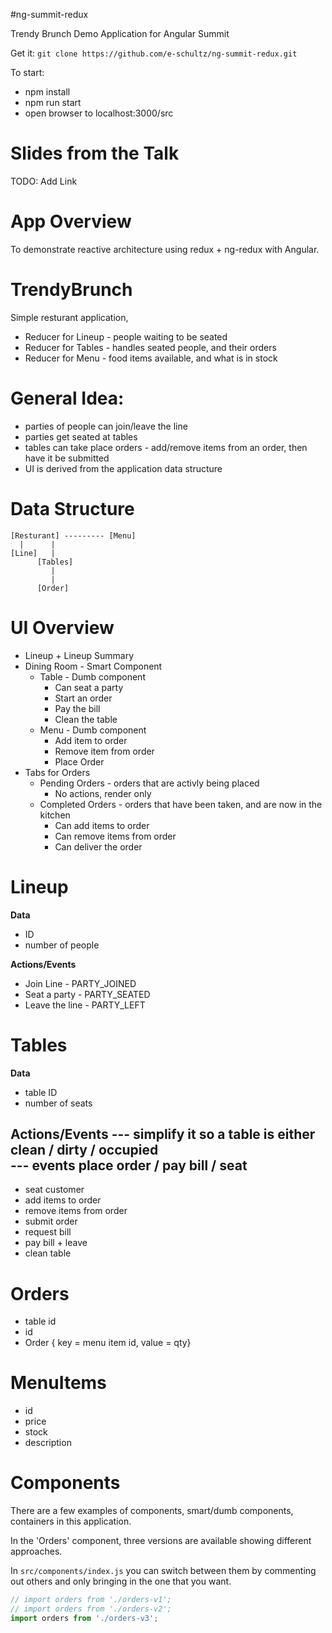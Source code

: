 #ng-summit-redux

Trendy Brunch Demo Application for Angular Summit

Get it:
`git clone https://github.com/e-schultz/ng-summit-redux.git`

To start:

* npm install
* npm run start
* open browser to localhost:3000/src

# Slides from the Talk

TODO: Add Link

# App Overview

To demonstrate reactive architecture using redux + ng-redux with Angular.

# TrendyBrunch

Simple resturant application,

* Reducer for Lineup - people waiting to be seated
* Reducer for Tables - handles seated people, and their orders
* Reducer for Menu - food items available, and what is in stock


# General Idea:

* parties of people can join/leave the line
* parties get seated at tables
* tables can take place orders - add/remove items from an order, then have it
  be submitted
* UI is derived from the application data structure


# Data Structure

```
[Resturant] --------- [Menu]
  |      |               
[Line]   |             
      [Tables]
         | 
         |
      [Order]

```

# UI Overview

* Lineup + Lineup Summary
* Dining Room - Smart Component
  * Table - Dumb component
    * Can seat a party
    * Start an order
    * Pay the bill
    * Clean the table
  * Menu - Dumb component
    * Add item to order
    * Remove item from order
    * Place Order
* Tabs for Orders
  * Pending Orders - orders that are activly being placed
    * No actions, render only
  * Completed Orders - orders that have been taken, and are now in the kitchen
    * Can add items to order
    * Can remove items from order
    * Can deliver the order

# Lineup

**Data**

* ID
* number of people

**Actions/Events**

* Join Line - PARTY_JOINED
* Seat a party - PARTY_SEATED
* Leave the line - PARTY_LEFT

# Tables

**Data**

* table ID
* number of seats

**Actions/Events**
--- simplify it so a table is either clean / dirty / occupied  
--- events place order / pay bill / seat
--- 
* seat customer
* add items to order
* remove items from order
* submit order 
* request bill
* pay bill + leave
* clean table

# Orders

* table id 
* id
* Order { key = menu item id, value = qty}




# MenuItems

* id
* price
* stock
* description

# Components

There are a few examples of components, smart/dumb components, containers in this application.

In the 'Orders' component, three versions are available showing different approaches.

In `src/components/index.js` you can switch between them by commenting
out others and only bringing in the one that you want.

```javascript
// import orders from './orders-v1'; 
// import orders from './orders-v2'; 
import orders from './orders-v3'; 
```
